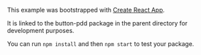 This example was bootstrapped with [Create React App](https://github.com/facebook/create-react-app).

It is linked to the button-pdd package in the parent directory for development purposes.

You can run `npm install` and then `npm start` to test your package.
